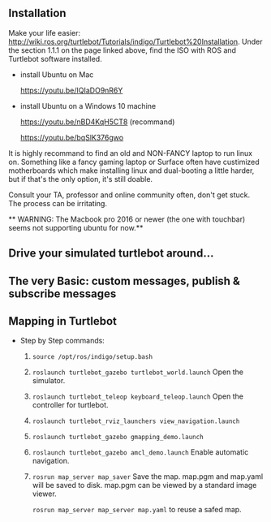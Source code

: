 ## Installation 
Make your life easier: http://wiki.ros.org/turtlebot/Tutorials/indigo/Turtlebot%20Installation.
Under the section 1.1.1 on the page linked above, find the ISO with ROS and Turtlebot software installed. 

* install Ubuntu on Mac

	https://youtu.be/IQIaDO9nR6Y
	
* install Ubuntu on a Windows 10 machine

	https://youtu.be/nBD4KqH5CT8 (recommand)
	
	https://youtu.be/bqSlK376gwo

It is highly recommand to find an old and NON-FANCY laptop to run linux on. Something like a fancy gaming laptop or Surface often have custimized motherboards which make installing linux and dual-booting a little harder, but if that's the only option, it's still doable. 

Consult your TA, professor and online community often, don't get stuck. The process can be irritating. 

** WARNING: The Macbook pro 2016 or newer (the one with touchbar) seems not supporting ubuntu for now.**

## Drive your simulated turtlebot around...

## The very Basic: custom messages, publish & subscribe messages

## Mapping in Turtlebot 
* Step by Step commands:
  1. `source /opt/ros/indigo/setup.bash`
  2. `roslaunch turtlebot_gazebo turtlebot_world.launch` Open the simulator.  
  3. `roslaunch turtlebot_teleop keyboard_teleop.launch` Open the controller for turtlebot.  
  4. `roslaunch turtlebot_rviz_launchers view_navigation.launch` 
  5. `roslaunch turtlebot_gazebo gmapping_demo.launch` 
  6. `roslaunch turtlebot_gazebo amcl_demo.launch` Enable automatic navigation.
  7. `rosrun map_server map_saver` Save the map. map.pgm and map.yaml will be saved to disk. map.pgm can be viewed by a standard image viewer. 
     
     `rosrun map_server map_server map.yaml` to reuse a safed map.

